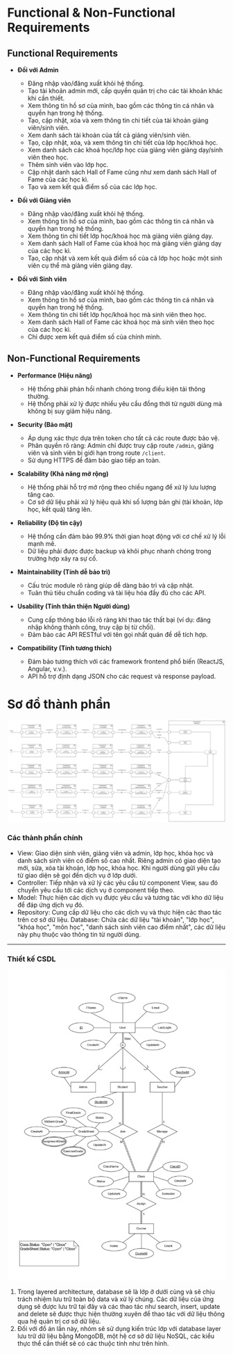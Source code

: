 # Functional & Non-Functional Requirements

## Functional Requirements

- **Đối với Admin**
  - Đăng nhập vào/đăng xuất khỏi hệ thống.
  - Tạo tài khoản admin mới, cấp quyền quản trị cho các tài khoản khác khi cần thiết.
  - Xem thông tin hồ sơ của mình, bao gồm các thông tin cá nhân và quyền hạn trong hệ thống.
  - Tạo, cập nhật, xóa và xem thông tin chi tiết của tài khoản giảng viên/sinh viên.
  - Xem danh sách tài khoản của tất cả giảng viên/sinh viên.
  - Tạo, cập nhật, xóa, và xem thông tin chi tiết của lớp học/khoá học.
  - Xem danh sách các khoá học/lớp học của giảng viên giảng dạy/sinh viên theo học.
  - Thêm sinh viên vào lớp học.
  - Cập nhật danh sách Hall of Fame cũng như xem danh sách Hall of Fame của các học kì.
  - Tạo và xem kết quả điểm số của các lớp học.

- **Đối với Giảng viên**
  - Đăng nhập vào/đăng xuất khỏi hệ thống.
  - Xem thông tin hồ sơ của mình, bao gồm các thông tin cá nhân và quyền hạn trong hệ thống.
  - Xem thông tin chi tiết lớp học/khoá học mà giảng viên giảng dạy.
  - Xem danh sách Hall of Fame của khoá học mà giảng viên giảng dạy của các học kì.
  - Tạo, cập nhật và xem kết quả điểm số của cả lớp học hoặc một sinh viên cụ thể mà giảng viên giảng dạy.

- **Đối với Sinh viên**
  - Đăng nhập vào/đăng xuất khỏi hệ thống.
  - Xem thông tin hồ sơ của mình, bao gồm các thông tin cá nhân và quyền hạn trong hệ thống.
  - Xem thông tin chi tiết lớp học/khoá học mà sinh viên theo học.
  - Xem danh sách Hall of Fame các khoá học mà sinh viên theo học của các học kì.
  - Chỉ được xem kết quả điểm số của chính mình.

## Non-Functional Requirements

- **Performance (Hiệu năng)**
  - Hệ thống phải phản hồi nhanh chóng trong điều kiện tải thông thường.
  - Hệ thống phải xử lý được nhiều yêu cầu đồng thời từ người dùng mà không bị suy giảm hiệu năng.

- **Security (Bảo mật)**
  - Áp dụng xác thực dựa trên token cho tất cả các route được bảo vệ.
  - Phân quyền rõ ràng: Admin chỉ được truy cập route `/admin`, giảng viên và sinh viên bị giới hạn trong route `/client`.
  - Sử dụng HTTPS để đảm bảo giao tiếp an toàn.

- **Scalability (Khả năng mở rộng)**
  - Hệ thống phải hỗ trợ mở rộng theo chiều ngang để xử lý lưu lượng tăng cao.
  - Cơ sở dữ liệu phải xử lý hiệu quả khi số lượng bản ghi (tài khoản, lớp học, kết quả) tăng lên.

- **Reliability (Độ tin cậy)**
  - Hệ thống cần đảm bảo 99.9% thời gian hoạt động với cơ chế xử lý lỗi mạnh mẽ.
  - Dữ liệu phải được được backup và khôi phục nhanh chóng trong trường hợp xảy ra sự cố.

- **Maintainability (Tính dễ bảo trì)**
  - Cấu trúc module rõ ràng giúp dễ dàng bảo trì và cập nhật.
  - Tuân thủ tiêu chuẩn coding và tài liệu hóa đầy đủ cho các API.

- **Usability (Tính thân thiện Người dùng)**
  - Cung cấp thông báo lỗi rõ ràng khi thao tác thất bại (ví dụ: đăng nhập không thành công, truy cập bị từ chối).
  - Đảm bảo các API RESTful với tên gọi nhất quán để dễ tích hợp.

- **Compatibility (Tính tương thích)**
  - Đảm bảo tương thích với các framework frontend phổ biến (ReactJS, Angular, v.v.).
  - API hỗ trợ định dạng JSON cho các request và response payload.

# Sơ đồ thành phần

![alt text](img/component.png)


### Các thành phần chính
- View: Giao diện sinh viên, giảng viên và admin, lớp học, khóa học và danh sách sinh viên có điểm số cao nhất. Riêng admin có giao diện tạo mới, sửa, xóa tài khoản, lớp học, khóa học. Khi người dùng gửi yêu cầu từ giao diện sẽ gọi đến dịch vụ ở lớp dưới.
- Controller: Tiếp nhận và xử lý các yêu cầu từ component View, sau đó chuyển yêu cầu tới các dịch vụ ở component tiếp theo.
- Model: Thực hiện các dịch vụ được yêu cầu và tương tác với kho dữ liệu để đáp ứng dịch vụ đó.
- Repository: Cung cấp dữ liệu cho các dịch vụ và thực hiện các thao tác trên cơ sở dữ liệu.
Database: Chứa các dữ liệu "tài khoản", "lớp học", "khóa học", "môn học", "danh sách sinh viên cao điểm nhất", các dữ liệu này phụ thuộc vào thông tin từ người dùng.
---

### Thiết kế CSDL
![alt text](img/erd.jpg)

1. Trong layered architecture, database sẽ là lớp ở dưới cùng và sẽ chịu trách nhiệm lưu trữ toàn bộ data và xử lý chúng. Các dữ liệu của ứng dụng sẽ  được lưu trữ tại đây và các thao tác như search, insert, update and delete sẽ được thực hiện thường xuyên để thao tác với dữ liệu thông qua hệ quản trị cơ sở dữ liệu.
2. Đối với đồ án lần này, nhóm sẽ sử dụng kiến trúc lớp với database layer lưu trữ dữ liệu bằng MongoDB, một hệ cơ sở dữ liệu NoSQL, các kiểu thực thể cần thiết sẽ có các thuộc tính như trên hình.
